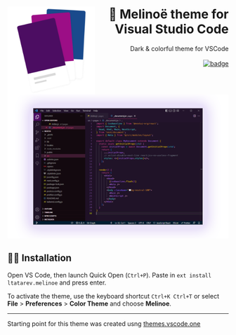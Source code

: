 <h1 align="right"><img src="icon.png" align="left" height="200"/>🌆 Melinoë theme for Visual Studio Code</h1>

<p align="right">
Dark & colorful theme for VSCode
  <br><br>
  <a href="">
    <img alt="badge" src="https://img.shields.io/visual-studio-marketplace/v/ltatarev.melinoe?label=VS%20Marketplace&logo=visualstudiocode&style=flat-square">
  </a>
</p>
<br>

![banner](banner.png)

## 👩‍💻 Installation

Open VS Code, then launch Quick Open (`Ctrl+P`). Paste in `ext install ltatarev.melinoe` and press enter.

To activate the theme, use the keyboard shortcut `Ctrl+K Ctrl+T` or select **File** > **Preferences** > **Color Theme** and choose **Melinoe**.

---

Starting point for this theme was created usng [themes.vscode.one](https://themes.vscode.one/)
